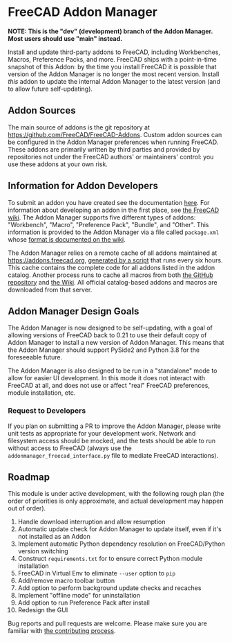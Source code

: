 # FreeCAD Addon Manager

**NOTE: This is the "dev" (development) branch of the Addon Manager. Most users should use "main" instead.**

Install and update third-party addons to FreeCAD, including Workbenches, Macros, Preference Packs, and more. FreeCAD
ships with a point-in-time snapshot of this Addon: by the time you install FreeCAD it is possible that version of the
Addon Manager is no longer the most recent version. Install *this* addon to update the internal Addon Manager to the
latest version (and to allow future self-updating).

## Addon Sources

The main source of addons is the git repository at https://github.com/FreeCAD/FreeCAD-Addons. Custom addon sources can
be configured in the Addon Manager preferences when running FreeCAD. These addons are primarily written by
third parties and provided by repositories not under the FreeCAD authors' or maintainers' control: you use these addons
at your own risk.

## Information for Addon Developers

To submit an addon you have created see the documentation [here](https://github.com/FreeCAD/FreeCAD-addons/blob/master/Documentation/Submission.md).
For information about developing an addon in the first place, see [the FreeCAD wiki](https://wiki.freecad.org/Workbench_creation#Distribution).
The Addon Manager supports five different types of addons: "Workbench", "Macro", "Preference Pack", "Bundle", and "Other". This
information is provided to the Addon Manager via a file called `package.xml` whose [format is documented on the wiki](https://wiki.freecad.org/Package_Metadata).

The Addon Manager relies on a remote cache of all addons maintained at https://addons.freecad.org,
[generated by a script](https://github.com/FreeCAD/AddonManager/blob/main/AddonCatalogCacheCreator.py) that runs
every six hours. This cache contains the complete code for all addons listed in the addon catalog. Another
process runs to cache all macros from both [the GitHub repository](https://github.com/FreeCAD/FreeCAD-macros/)
and [the Wiki](https://wiki.freecad.org/Macros_recipes). All official catalog-based addons and macros are downloaded from
that server.

## Addon Manager Design Goals

The Addon Manager is now designed to be self-updating, with a goal of allowing versions of FreeCAD back to 0.21 to
use their default copy of Addon Manager to install a new version of Addon Manager. This means that the Addon Manager
should support PySide2 and Python 3.8 for the foreseeable future.

The Addon Manager is also designed to be run in a "standalone" mode to allow for easier UI development. In this mode
it does not interact with FreeCAD at all, and does not use or affect "real" FreeCAD preferences, module installation,
etc.

### Request to Developers

If you plan on submitting a PR to improve the Addon Manager, please write unit tests as appropriate for your development
work. Network and filesystem access should be mocked, and the tests should be able to run without access to FreeCAD (always
use the `addonmanager_freecad_interface.py` file to mediate FreeCAD interactions).

## Roadmap

This module is under active development, with the following rough plan (the order of priorities is only approximate,
and actual development may happen out of order).

1. Handle download interruption and allow resumption
2. Automatic update check for Addon Manager to update itself, even if it's not installed as an Addon
3. Implement automatic Python dependency resolution on FreeCAD/Python version switching
4. Construct `requirements.txt` for <depends> to ensure correct Python module installation
5. FreeCAD in Virtual Env to eliminate `--user` option to `pip`
6. Add/remove macro toolbar button
7. Add option to perform background update checks and recaches
8. Implement "offline mode" for uninstallation
9. Add option to run Preference Pack after install
10. Redesign the GUI

Bug reports and pull requests are welcome. Please make sure you are familiar with
[the contributing process](https://github.com/FreeCAD/FreeCAD/blob/main/CONTRIBUTING.md).
